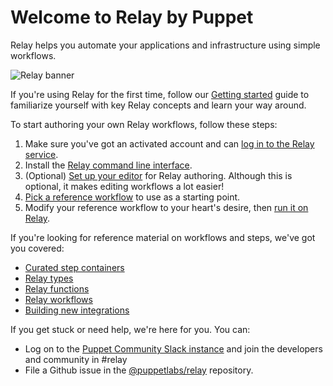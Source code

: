 # Welcome to Relay by Puppet

Relay helps you automate your applications and infrastructure using simple workflows.

![Relay banner](images/relay-logo.svg)

If you're using Relay for the first time, follow our [Getting started](getting-started.md) guide to familiarize yourself with key Relay concepts and learn your way around.

To start authoring your own Relay workflows, follow these steps:

1. Make sure you've got an activated account and can [log in to the Relay service](https://app.relay.sh).
2. Install the [Relay command line interface](https://github.com/puppetlabs/relay#installation).
3. (Optional) [Set up your editor](setting-up-editor.md) for Relay authoring. Although this is optional, it makes editing workflows a lot easier!
4. [Pick a reference workflow](reference-workflows.md) to use as a starting point.
5. Modify your reference workflow to your heart's desire, then [run it on Relay](using-workflows/running-a-workflow.md).

If you're looking for reference material on workflows and steps, we've got you covered:

* [Curated step containers](step-specifications.md)
* [Relay types](reference/relay-types.md)
* [Relay functions](reference/relay-functions.md)
* [Relay workflows](reference/relay-workflows.md)
* [Building new integrations](integrating-with-relay.md)

If you get stuck or need help, we're here for you. You can:

* Log on to the [Puppet Community Slack instance](https://slack.puppet.com) and join the developers and community in #relay
* File a Github issue in the [@puppetlabs/relay](https://github.com/puppetlabs/relay/issues/new/choose) repository.
